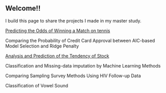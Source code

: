 ## Welcome!!

I build this page to share the projects I made in my master study.

[Predicting the Odds of Winning a Match on tennis](https://github.com/ws770324/logist_AUO2017) 

Comparing the Probability of Credit Card Approval between AIC-based Model Selection and Ridge Penalty

[Analysis and Prediction of the Tendency of Stock](https://github.com/ws770324/logist_stock)

Classification and Missing-data imputation by Machine Learning Methods

Comparing Sampling Survey Methods Using HIV Follow-up Data

Classification of Vowel Sound
